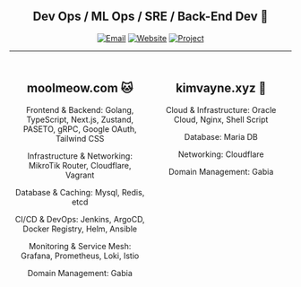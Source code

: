 <div align="center">
  
  ## Dev Ops / ML Ops / SRE / Back-End Dev 👻
  [![Email](https://img.shields.io/badge/Email-nkimtnt%40gmail.com-blue?style=flat-square&logo=gmail)](mailto:nkimtnt@gmail.com)
  [![Website](https://img.shields.io/badge/Website-kimvayne.xyz-orange?style=flat-square&logo=firefox)](https://kimvayne.xyz)
  [![Project](https://img.shields.io/badge/Project-moolmeow.com-red?style=flat-square&logo=github)](https://moolmeow.com)

</div>

---
<!-- moolmeow.com 기술 스택 -->
<div style="display: flex; width: 100%;">
  <div style="width: 50%; text-align: center; padding: 10px;">
    <h2>moolmeow.com 🐱</h2>
    <p>Frontend & Backend: Golang, TypeScript, Next.js, Zustand, PASETO, gRPC, Google OAuth, Tailwind CSS</p>
    <p>Infrastructure & Networking: MikroTik Router, Cloudflare, Vagrant</p>
    <p>Database & Caching: Mysql, Redis, etcd</p>
    <p>CI/CD & DevOps: Jenkins, ArgoCD, Docker Registry, Helm, Ansible</p>
    <p>Monitoring & Service Mesh: Grafana, Prometheus, Loki, Istio</p>
    <p>Domain Management: Gabia</p>
  </div>
  <div style="width: 50%; text-align: center; padding: 10px;">
    <h2>kimvayne.xyz 🌝</h2>
    <p>Cloud & Infrastructure: Oracle Cloud, Nginx, Shell Script</p>
    <p>Database: Maria DB</p>
    <p>Networking: Cloudflare</p>
    <p>Domain Management: Gabia</p>
  </div>
</div>
